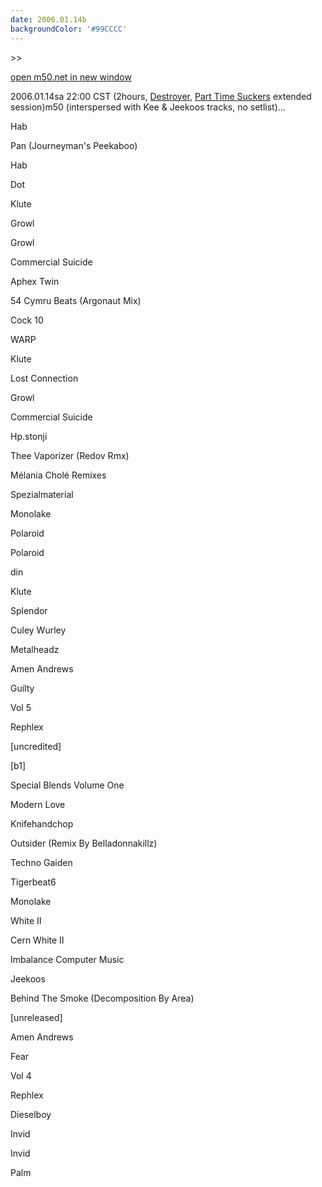 ```yaml
---
date: 2006.01.14b
backgroundColor: '#99CCCC'
---
```


\>>

[open m50.net in new window](http://m50.net/)

2006.01.14sa 22:00 CST (2hours, [Destroyer](http://www.destroyer.net/), [Part Time Suckers](http://www.parttimesuckers.com/) extended session)m50 (interspersed with Kee & Jeekoos tracks, no setlist)...  

Hab

Pan (Journeyman's Peekaboo)

Hab

Dot

Klute

Growl

Growl

Commercial Suicide

Aphex Twin

54 Cymru Beats (Argonaut Mix)

Cock 10

WARP

Klute

Lost Connection

Growl

Commercial Suicide

Hp.stonji

Thee Vaporizer (Redov Rmx)

Mélania Cholé Remixes

Spezialmaterial

Monolake

Polaroid

Polaroid

din

Klute

Splendor

Culey Wurley

Metalheadz

Amen Andrews

Guilty

Vol 5

Rephlex

\[uncredited\]

\[b1\]

Special Blends Volume One

Modern Love

Knifehandchop

Outsider (Remix By Belladonnakillz)

Techno Gaiden

Tigerbeat6

Monolake

White II

Cern White II

Imbalance Computer Music

Jeekoos

Behind The Smoke (Decomposition By Area)

\[unreleased\]

Amen Andrews

Fear

Vol 4

Rephlex

Dieselboy

Invid

Invid

Palm